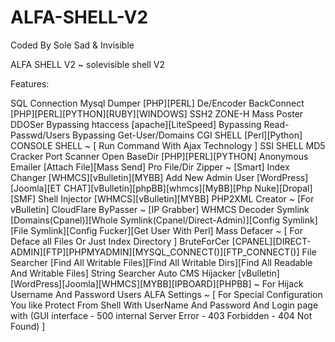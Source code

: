 # ALFA-SHELL-V2

Coded By Sole Sad & Invisible

ALFA SHELL V2 ~ solevisible shell V2

Features:
 
SQL Connection
Mysql Dumper [PHP][PERL]
De/Encoder
BackConnect [PHP][PERL][PYTHON][RUBY][WINDOWS]
SSH2
ZONE-H Mass Poster
DDOSer
Bypassing htaccess [apache][LiteSpeed]
Bypassing Read-Passwd/Users
Bypassing Get-User/Domains
CGI SHELL [Perl][Python]
CONSOLE SHELL ~ [ Run Command With Ajax Technology ]
SSI SHELL
MD5 Cracker
Port Scanner
Open BaseDir [PHP][PERL][PYTHON]
Anonymous Emailer [Attach File][Mass Send]
Pro File/Dir Zipper ~ [Smart]
Index Changer [WHMCS][vBulletin][MYBB]
Add New Admin User [WordPress][Joomla][ET CHAT][vBulletin][phpBB][whmcs][MyBB][Php Nuke][Dropal][SMF]
Shell Injector [WHMCS][vBulletin][MYBB]
PHP2XML Creator ~ [For vBulletin]
CloudFlare ByPasser ~ [IP Grabber]
WHMCS Decoder
Symlink [Domains(Cpanel)][Whole Symlink(Cpanel/Direct-Admin)][Config Symlink][File Symlink][Config Fucker][Get User With Perl] 
Mass Defacer ~ [ For Deface all Files Or Just Index Directory ]
BruteForCer [CPANEL][DIRECT-ADMIN][FTP][PHPMYADMIN][MYSQL_CONNECT()][FTP_CONNECT()]
File Searcher [Find All Writable Files][Find All Writable Dirs][Find All Readable And Writable Files]
String Searcher 
Auto CMS Hijacker [vBulletin][WordPress][Joomla][WHMCS][MYBB][IPBOARD][PHPBB] ~ For Hijack Username And Password Users
ALFA Settings ~ [ For Special Configuration You like Protect From Shell With UserName And Password And Login page with (GUI interface - 500 internal Server Error -  403 Forbidden - 404 Not Found) ]
